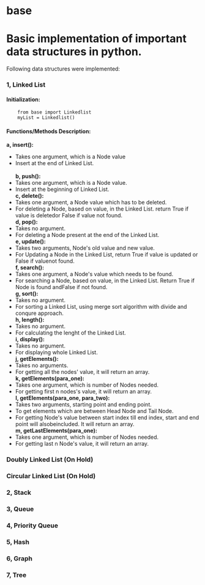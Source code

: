 # base
# Basic implementation of important data structures in python.

Following data structures were implemented: <br>
### 1, Linked List

####    Initialization:
        from base import Linkedlist
        myList = Linkedlist()

####    Functions/Methods Description:
**a, insert():** <br>
- Takes one argument, which is a Node value <br>
- Insert at the end of Linked List. <br> <br>
**b, push():** <br>
- Takes one argument, which is a Node value. <br>
- Insert at the beginning of Linked List. <br>
**c, delete():** <br>
- Takes one argument, a Node value which has to be deleted. <br>
- For deleting a Node, based on value, in the Linked List. return True if value is deletedor False if value not found. <br>
**d, pop():** <br>
- Takes no argument. <br>
- For deleting a Node present at the end of the Linked List. <br>
**e, update():** <br>
- Takes two arguments, Node's old value and new value. <br>
- For Updating a Node in the Linked List, return True if value is updated or False if valuenot found. <br>
**f, search():** <br>
- Takes one argument, a Node's value which needs to be found. <br>
- For searching a Node, based on value, in the Linked List. Return True if Node is found andFalse if not found. <br>
**g, sort():** <br>
- Takes no argument. <br>
- For sorting a Linked List, using merge sort algorithm with divide and conqure approach.<br>
**h, length():** <br>
- Takes no argument. <br>
- For calculating the lenght of the Linked List. <br>
**i, display():** <br>
- Takes no argument. <br>
- For displaying whole Linked List. <br>
**j, getElements():**<br>
- Takes no arguments. <br>
- For getting all the nodes' value, it will return an array. <br>
**k, getElements(para_one):** <br>
- Takes one argument, which is number of Nodes needed. <br>
- For getting first n nodes's value, it will return an array. <br>
**l, getElements(para_one, para_two):** <br>
- Takes two arguments, starting point and ending point. <br>
- To get elements which are between Head Node and Tail Node. <br> 
- For getting Node's value between start index till end index, start and end point will alsobeincluded. It will return an array. <br>
**m, getLastElements(para_one):** <br>
- Takes one argument, which is number of Nodes needed. <br>
- For getting last n Node's value, it will return an array. <br>

### Doubly Linked List (On Hold) <br>
### Circular Linked List (On Hold) <br>
### 2, Stack <br>
### 3, Queue <br>
### 4, Priority Queue <br>
### 5, Hash <br>
### 6, Graph <br>
### 7, Tree <br>